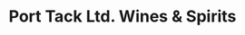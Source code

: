 ---
title: "Port Tack Ltd. Wines & Spirits"
url: /arnold/port-tack-ltd-wines-and-spirits/
shop: alcohol
---